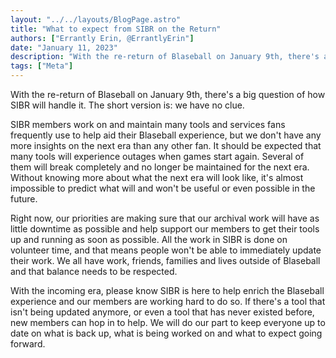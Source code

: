 ```yaml
---
layout: "../../layouts/BlogPage.astro"
title: "What to expect from SIBR on the Return"
authors: ["Errantly Erin, @ErrantlyErin"]
date: "January 11, 2023"
description: "With the re-return of Blaseball on January 9th, there's a big question of how SIBR will handle it. The short version is: we have no clue."
tags: ["Meta"]
---
```


With the re-return of Blaseball on January 9th, there's a big question of how SIBR will handle it. The short version is: we have no clue.

SIBR members work on and maintain many tools and services fans frequently use to help aid their Blaseball experience, but we don't have any more insights on the next era than any other fan. It should be expected that many tools will experience outages when games start again. Several of them will break completely and no longer be maintained for the next era. Without knowing more about what the next era will look like, it's almost impossible to predict what will and won't be useful or even possible in the future.

Right now, our priorities are making sure that our archival work will have as little downtime as possible and help support our members to get their tools up and running as soon as possible. All the work in SIBR is done on volunteer time, and that means people won't be able to immediately update their work. We all have work, friends, families and lives outside of Blaseball and that balance needs to be respected.

With the incoming era, please know SIBR is here to help enrich the Blaseball experience and our members are working hard to do so. If there's a tool that isn't being updated anymore, or even a tool that has never existed before, new members can hop in to help. We will do our part to keep everyone up to date on what is back up, what is being worked on and what to expect going forward.